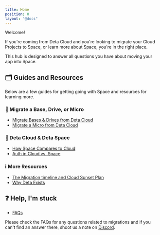 ```yaml
---
title: Home
position: 0
layout: "@docs"
---
```


Welcome! 

If you're coming from Deta Cloud and you're looking to migrate your Cloud Projects to Space, or learn more about Space, you're in the right place. 

This hub is designed to answer all questions you have about moving your app into Space.

## 🗂️ Guides and Resources 

Below are a few guides for getting going with Space and resources for learning more.

### 🚀 Migrate a Base, Drive, or Micro 
- [Migrate Bases & Drives from Deta Cloud](/migration/guides/import-a-project)
- [Migrate a Micro from Deta Cloud](/migration/guides/migrate-a-micro)

### 🧠 Deta Cloud & Deta Space
- [How Space Compares to Cloud](/migration/learn-more/space-vs-cloud)
- [Auth in Cloud vs. Space](/migration/learn-more/auth-comparison)

### ℹ️ More Resources
- [The Migration timeline and Cloud Sunset Plan](https://deta.space/blog/moving-to-space#our-plan-for-the-merge)
- [Why Deta Exists](https://deta.space/motivation/)

## ❓ Help, I'm stuck  
- [FAQs](/migration/faqs)

Please check the FAQs for any questions related to migrations and if you can't find an answer there, shoot us a note on [Discord](https://go.deta.dev/discord).